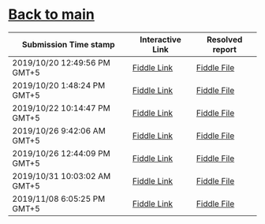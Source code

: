# [Back to main](https://github.com/glaghari/database-assignement-2019)
|Submission Time stamp          | Interactive Link                                                                              | Resolved report                                                                              |
| ----------------------------- | --------------------------------------------------------------------------------------------- | -------------------------------------------------------------------------------------------- |
| 2019/10/20 12:49:56 PM GMT+5 | [Fiddle Link](https://dbfiddle.uk/?rdbms=oracle_11.2&fiddle=0e21633880b6a8f60a3dcba6cad41e16) | [Fiddle File](processed/csm-87/0e21633880b6a8f60a3dcba6cad41e16.md) |
| 2019/10/20 1:48:24 PM GMT+5 | [Fiddle Link](https://dbfiddle.uk/?rdbms=oracle_11.2&fiddle=f3eafe7679d4596ee0f4ca9a96194f67) | [Fiddle File](processed/csm-87/f3eafe7679d4596ee0f4ca9a96194f67.md) |
| 2019/10/22 10:14:47 PM GMT+5 | [Fiddle Link](https://dbfiddle.uk/?rdbms=oracle_11.2&fiddle=db6201fe62d288e38574cf6d8c143264) | [Fiddle File](processed/csm-87/db6201fe62d288e38574cf6d8c143264.md) |
| 2019/10/26 9:42:06 AM GMT+5 | [Fiddle Link](https://dbfiddle.uk/?rdbms=oracle_11.2&fiddle=1c5148363f33fd16f0197909e6304921) | [Fiddle File](processed/csm-87/1c5148363f33fd16f0197909e6304921.md) |
| 2019/10/26 12:44:09 PM GMT+5 | [Fiddle Link](https://dbfiddle.uk/?rdbms=oracle_11.2&fiddle=1c5148363f33fd16f0197909e6304921) | [Fiddle File](processed/csm-87/1c5148363f33fd16f0197909e6304921.md) |
| 2019/10/31 10:03:02 AM GMT+5 | [Fiddle Link](https://dbfiddle.uk/?rdbms=oracle_11.2&fiddle=eaf9a310a4faeb172ca38dd3c43d6eaa) | [Fiddle File](processed/csm-87/eaf9a310a4faeb172ca38dd3c43d6eaa.md) |
| 2019/11/08 6:05:25 PM GMT+5 | [Fiddle Link](https://dbfiddle.uk/?rdbms=oracle_11.2&fiddle=5e3387be96b87a5000473b26fbda9102) | [Fiddle File](processed/csm-87/5e3387be96b87a5000473b26fbda9102.md) |
